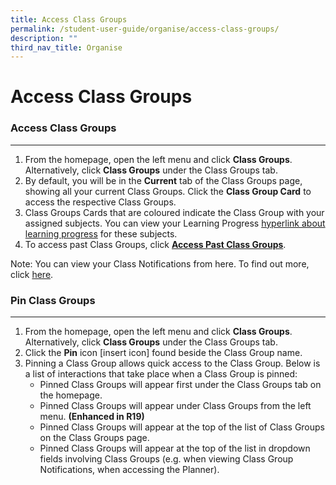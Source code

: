 ```yaml
---
title: Access Class Groups
permalink: /student-user-guide/organise/access-class-groups/
description: ""
third_nav_title: Organise
---
```

<h1>Access Class Groups</h1>

<h3>Access Class Groups</h3>
<hr>
<ol>
    <li>From the homepage, open the left menu and click <strong>Class Groups</strong>. Alternatively, click <strong>Class Groups</strong> under the Class Groups tab.</li>
    <li>By default, you will be in the <strong>Current</strong> tab of the Class Groups page, showing all your current Class Groups. Click the <strong>Class Group Card</strong> to access the respective Class Groups.</li>
    <li>Class Groups Cards that are coloured indicate the Class Group with your assigned subjects. You can view your Learning Progress <a href="[hyperlink about learning progress]">hyperlink about learning progress</a> for these subjects.</li>
    <li>To access past Class Groups, click <a href="https://docs.learning.moe.edu.sg/sls-user-guide/vle/student/ClassGroups/AccessPastClassGroups.html"><strong>Access Past Class Groups</strong></a>.</li>
</ol>

<p>Note: You can view your Class Notifications from here. To find out more, click <a href="[hyperlink class group notifications page]">here</a>.</p>

<h3>Pin Class Groups</h3>
<hr>
<ol>
    <li>From the homepage, open the left menu and click <strong>Class Groups</strong>. Alternatively, click <strong>Class Groups</strong> under the Class Groups tab.</li>
    <li>Click the <strong>Pin</strong> icon [insert icon] found beside the Class Group name.</li>
    <li>Pinning a Class Group allows quick access to the Class Group. Below is a list of interactions that take place when a Class Group is pinned:
        <ul>
            <li>Pinned Class Groups will appear first under the Class Groups tab on the homepage.</li>
            <li>Pinned Class Groups will appear under Class Groups from the left menu. <strong>(Enhanced in R19)</strong></li>
            <li>Pinned Class Groups will appear at the top of the list of Class Groups on the Class Groups page.</li>
            <li>Pinned Class Groups will appear at the top of the list in dropdown fields involving Class Groups (e.g. when viewing Class Group Notifications, when accessing the Planner).</li>
        </ul>
    </li>
</ol>